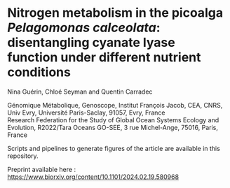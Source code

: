 # Nitrogen metabolism in the picoalga *Pelagomonas calceolata*: disentangling cyanate lyase function under different nutrient conditions  

Nina Guérin, Chloé Seyman and Quentin Carradec

Génomique Métabolique, Genoscope, Institut François Jacob, CEA, CNRS, Univ Evry, Université Paris-Saclay, 91057, Evry, France  
Research Federation for the Study of Global Ocean Systems Ecology and Evolution, R2022/Tara Oceans GO-SEE, 3 rue Michel-Ange, 75016, Paris, France  

Scripts and pipelines to generate figures of the article are available in this repository.

Preprint available here : https://www.biorxiv.org/content/10.1101/2024.02.19.580968

